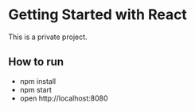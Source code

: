 # Getting Started with React
This is a private project.

## How to run
- npm install
- npm start
- open http://localhost:8080